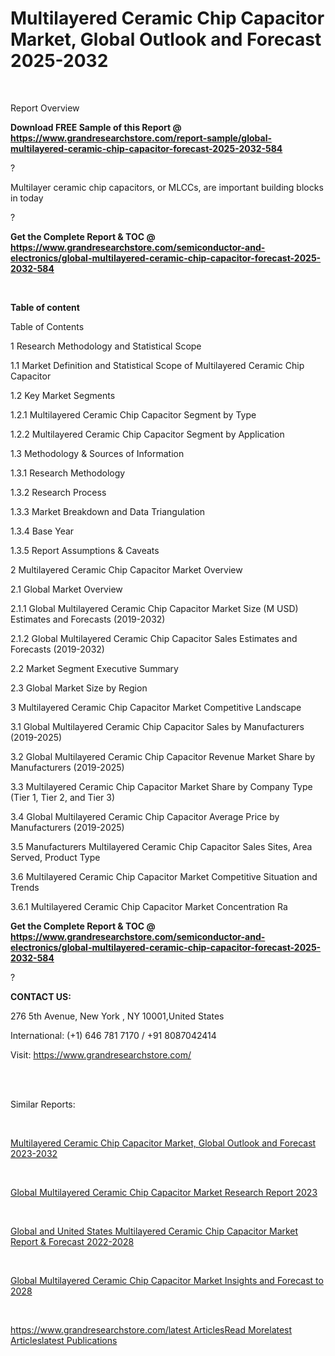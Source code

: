 <h1>Multilayered Ceramic Chip Capacitor Market, Global Outlook and Forecast 2025-2032</h1><br/><p>Report Overview</p>
 
 
 
 <div><b>Download FREE Sample of this Report @ <a href="https://www.grandresearchstore.com/report-sample/global-multilayered-ceramic-chip-capacitor-forecast-2025-2032-584">https://www.grandresearchstore.com/report-sample/global-multilayered-ceramic-chip-capacitor-forecast-2025-2032-584</a></b></div>
 
 
 
 <p>? </p>
 
 
 
 <p>Multilayer ceramic chip capacitors, or MLCCs, are important building blocks in today</p>
 
 
 
 <p>? </p>
 
 
 
 <div><b>Get the Complete Report & TOC @ <a href="https://www.grandresearchstore.com/semiconductor-and-electronics/global-multilayered-ceramic-chip-capacitor-forecast-2025-2032-584">https://www.grandresearchstore.com/semiconductor-and-electronics/global-multilayered-ceramic-chip-capacitor-forecast-2025-2032-584</a></b></div>
 
 
 
 <p><br />
 
 <b>Table of content</b></p>
 
 
 
 <p>Table of Contents<br />
 
 1 Research Methodology and Statistical Scope<br />
 
 1.1 Market Definition and Statistical Scope of Multilayered Ceramic Chip Capacitor<br />
 
 1.2 Key Market Segments<br />
 
 1.2.1 Multilayered Ceramic Chip Capacitor Segment by Type<br />
 
 1.2.2 Multilayered Ceramic Chip Capacitor Segment by Application<br />
 
 1.3 Methodology & Sources of Information<br />
 
 1.3.1 Research Methodology<br />
 
 1.3.2 Research Process<br />
 
 1.3.3 Market Breakdown and Data Triangulation<br />
 
 1.3.4 Base Year<br />
 
 1.3.5 Report Assumptions & Caveats<br />
 
 2 Multilayered Ceramic Chip Capacitor Market Overview<br />
 
 2.1 Global Market Overview<br />
 
 2.1.1 Global Multilayered Ceramic Chip Capacitor Market Size (M USD) Estimates and Forecasts (2019-2032)<br />
 
 2.1.2 Global Multilayered Ceramic Chip Capacitor Sales Estimates and Forecasts (2019-2032)<br />
 
 2.2 Market Segment Executive Summary<br />
 
 2.3 Global Market Size by Region<br />
 
 3 Multilayered Ceramic Chip Capacitor Market Competitive Landscape<br />
 
 3.1 Global Multilayered Ceramic Chip Capacitor Sales by Manufacturers (2019-2025)<br />
 
 3.2 Global Multilayered Ceramic Chip Capacitor Revenue Market Share by Manufacturers (2019-2025)<br />
 
 3.3 Multilayered Ceramic Chip Capacitor Market Share by Company Type (Tier 1, Tier 2, and Tier 3)<br />
 
 3.4 Global Multilayered Ceramic Chip Capacitor Average Price by Manufacturers (2019-2025)<br />
 
 3.5 Manufacturers Multilayered Ceramic Chip Capacitor Sales Sites, Area Served, Product Type<br />
 
 3.6 Multilayered Ceramic Chip Capacitor Market Competitive Situation and Trends<br />
 
 3.6.1 Multilayered Ceramic Chip Capacitor Market Concentration Ra</p>
 
 
 
 <div><b>Get the Complete Report & TOC @ <a href="https://www.grandresearchstore.com/semiconductor-and-electronics/global-multilayered-ceramic-chip-capacitor-forecast-2025-2032-584">https://www.grandresearchstore.com/semiconductor-and-electronics/global-multilayered-ceramic-chip-capacitor-forecast-2025-2032-584</a></b></div>
 
 
 
 <p>? </p>
 
 
 
 <p><b>CONTACT US:</b><br />
 
 276 5th Avenue, New York , NY 10001,United States<br />
 
 International: (+1) 646 781 7170 / +91 8087042414<br />
 
 Visit: <a href="https://www.grandresearchstore.com/">https://www.grandresearchstore.com/</a><br />
 
 <br />
 
 <br />
 
 Similar Reports:<br />
 
 <br />
 
 <a href="https://www.grandresearchstore.com/semiconductor-and-electronics/global-multilayered-ceramic-chip-capacitor-forecast-2023-2032-667">Multilayered Ceramic Chip Capacitor Market, Global Outlook and Forecast 2023-2032</a><br />
 
 <br />
 
 <a href="https://www.grandresearchstore.com/semiconductor-and-electronics/global-multilayered-ceramic-chip-capacitor-2023-254">Global Multilayered Ceramic Chip Capacitor Market Research Report 2023</a><br />
 
 <br />
 
 <a href="https://www.grandresearchstore.com/semiconductor-and-electronics/global-united-states-multilayered-ceramic-chip-capacitor-2022-2028-985">Global and United States Multilayered Ceramic Chip Capacitor Market Report & Forecast 2022-2028</a><br />
 
 <br />
 
 <a href="https://www.grandresearchstore.com/semiconductor-and-electronics/global-multilayered-ceramic-chip-capacitor-2028-483">Global Multilayered Ceramic Chip Capacitor Market Insights and Forecast to 2028</a><br />
 
 <br />
 
 <a href="https://gyeongbokgung.com">https://www.grandresearchstore.com/</a><a href="https://hallyeomaritime.com">latest Articles</a><a href="https://jingwansa.com">Read More</a><a href="https://nguoiviet.jp/">latest Articles</a><a href="https://www.intelmarketresearch.com/">latest Publications</a></p>